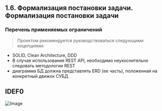 ## 1.6. Формализация постановки задачи. Формализация постановки задачи
### Перечень применяемых ограничений

> Проектом рекомендуется руководствоваться следующими коцепциями:
* SOLID, Clean Architecture, DDD
* В случае использования REST API, необходимо неукоснительно следовать методологии REST
* диаграмма БД должна представлять ERD (ее часть), положенная на конкретный движок СУБД.

## IDEF0  
![Image](../../misc/images/idef0.jpg "IDEF0 схема")